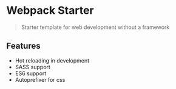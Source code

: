 # Webpack Starter
> Starter template for web development without a framework

Features
---
* Hot reloading in development
* SASS support
* ES6 support
* Autoprefixer for css
